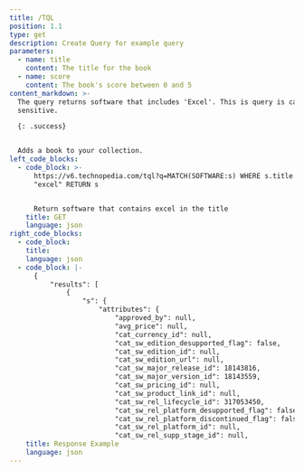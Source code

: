 ```yaml
---
title: /TQL
position: 1.1
type: get
description: Create Query for example query
parameters:
  - name: title
    content: The title for the book
  - name: score
    content: The book's score between 0 and 5
content_markdown: >-
  The query returns software that includes 'Excel'. This is query is case
  sensitive.

  {: .success}


  Adds a book to your collection.
left_code_blocks:
  - code_block: >-
      https://v6.technopedia.com/tql?q=MATCH(SOFTWARE:s) WHERE s.title CONTAINS
      "excel" RETURN s


      Return software that contains excel in the title
    title: GET
    language: json
right_code_blocks:
  - code_block:
    title:
    language: json
  - code_block: |-
      {
          "results": [
              {
                  "s": {
                      "attributes": {
                          "approved_by": null,
                          "avg_price": null,
                          "cat_currency_id": null,
                          "cat_sw_edition_desupported_flag": false,
                          "cat_sw_edition_id": null,
                          "cat_sw_edition_url": null,
                          "cat_sw_major_release_id": 18143816,
                          "cat_sw_major_version_id": 18143559,
                          "cat_sw_pricing_id": null,
                          "cat_sw_product_link_id": null,
                          "cat_sw_rel_lifecycle_id": 317053450,
                          "cat_sw_rel_platform_desupported_flag": false,
                          "cat_sw_rel_platform_discontinued_flag": false,
                          "cat_sw_rel_platform_id": null,
                          "cat_sw_rel_supp_stage_id": null,
    title: Response Example
    language: json
---
```



